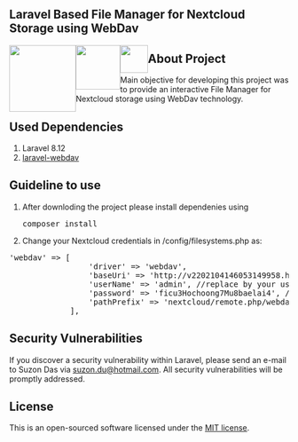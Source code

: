 <h2>Laravel Based File Manager for Nextcloud Storage using WebDav</h4>
<p><img style="float:left;" src="https://raw.githubusercontent.com/laravel/art/master/logo-lockup/5%20SVG/2%20CMYK/1%20Full%20Color/laravel-logolockup-cmyk-red.svg" width="120"><img  style="float:left;"src="https://www.zdnet.com/a/hub/i/r/2016/06/02/ed1d81e9-20ae-40c9-bbd9-3ecddb63d5c7/resize/770xauto/8d1d33319448e46b76491d6f3564d201/nextcloud-logo.jpg" width="80"><img style="float:left;" src="https://www.netdrive.net/static/netdrive_www/images/webdav-flat.png" width="50"></p>
 
## About Project
Main objective for developing this project was to provide an interactive File Manager for Nextcloud storage using WebDav
technology. 

## Used Dependencies
1. Laravel 8.12
2. [laravel-webdav](https://github.com/protonemedia/laravel-webdav)

## Guideline to use
1. After downloding the project please install dependenies using <pre>composer install</pre>
2. Change your Nextcloud credentials in /config/filesystems.php as:
<pre>'webdav' => [
                 'driver' => 'webdav',
                 'baseUri' => 'http://v2202104146053149958.hotsrv.de', //replace by yours baseUri
                 'userName' => 'admin', //replace by your user name
                 'password' => 'ficu3Hochoong7Mu8baelai4', //replace by your password
                 'pathPrefix' => 'nextcloud/remote.php/webdav', //keep it intake
             ],
</pre>

## Security Vulnerabilities

If you discover a security vulnerability within Laravel, please send an e-mail to Suzon Das via [suzon.du@hotmail.com](mailto:suzon.du@hotmail.com). All security vulnerabilities will be promptly addressed.

## License

This is an open-sourced software licensed under the [MIT license](https://opensource.org/licenses/MIT).
